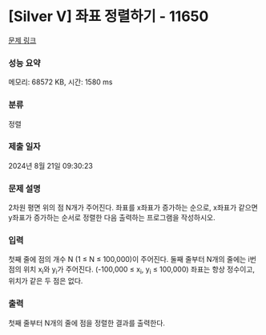 # [Silver V] 좌표 정렬하기 - 11650 

[문제 링크](https://www.acmicpc.net/problem/11650) 

### 성능 요약

메모리: 68572 KB, 시간: 1580 ms

### 분류

정렬

### 제출 일자

2024년 8월 21일 09:30:23

### 문제 설명

<p style="user-select: auto !important;">2차원 평면 위의 점 N개가 주어진다. 좌표를 x좌표가 증가하는 순으로, x좌표가 같으면 y좌표가 증가하는 순서로 정렬한 다음 출력하는 프로그램을 작성하시오.</p>

### 입력 

 <p style="user-select: auto !important;">첫째 줄에 점의 개수 N (1 ≤ N ≤ 100,000)이 주어진다. 둘째 줄부터 N개의 줄에는 i번점의 위치 x<sub style="user-select: auto !important;">i</sub>와 y<sub style="user-select: auto !important;">i</sub>가 주어진다. (-100,000 ≤ x<sub style="user-select: auto !important;">i</sub>, y<sub style="user-select: auto !important;">i</sub> ≤ 100,000) 좌표는 항상 정수이고, 위치가 같은 두 점은 없다.</p>

### 출력 

 <p style="user-select: auto !important;">첫째 줄부터 N개의 줄에 점을 정렬한 결과를 출력한다.</p>

